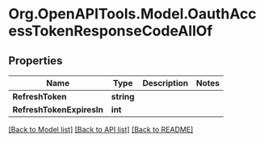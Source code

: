 
# Org.OpenAPITools.Model.OauthAccessTokenResponseCodeAllOf

## Properties

Name | Type | Description | Notes
------------ | ------------- | ------------- | -------------
**RefreshToken** | **string** |  | 
**RefreshTokenExpiresIn** | **int** |  | 

[[Back to Model list]](../README.md#documentation-for-models)
[[Back to API list]](../README.md#documentation-for-api-endpoints)
[[Back to README]](../README.md)

